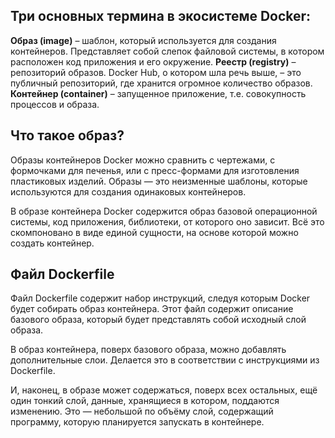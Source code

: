 ## Три основных термина в экосистеме Docker:

**Образ (image)** – шаблон, который используется для создания контейнеров. Представляет собой слепок файловой системы, в котором расположен код приложения и его окружение.
**Реестр (registry)** – репозиторий образов. Docker Hub, о котором шла речь выше, – это публичный репозиторий, где хранится огромное количество образов.
**Контейнер (container)** – запущенное приложение, т.е. совокупность процессов и образа.


## Что такое образ?
Образы контейнеров Docker можно сравнить с чертежами, с формочками для печенья, или с пресс-формами для изготовления пластиковых изделий. Образы — это неизменные шаблоны, которые используются для создания одинаковых контейнеров.

В образе контейнера Docker содержится образ базовой операционной системы, код приложения, библиотеки, от которого оно зависит. Всё это скомпоновано в виде единой сущности, на основе которой можно создать контейнер.

## Файл Dockerfile

Файл Dockerfile содержит набор инструкций, следуя которым Docker будет собирать образ контейнера. Этот файл содержит описание базового образа, который будет представлять собой исходный слой образа.

В образ контейнера, поверх базового образа, можно добавлять дополнительные слои. Делается это в соответствии с инструкциями из Dockerfile.

И, наконец, в образе может содержаться, поверх всех остальных, ещё один тонкий слой, данные, хранящиеся в котором, поддаются изменению. Это — небольшой по объёму слой, содержащий программу, которую планируется запускать в контейнере.